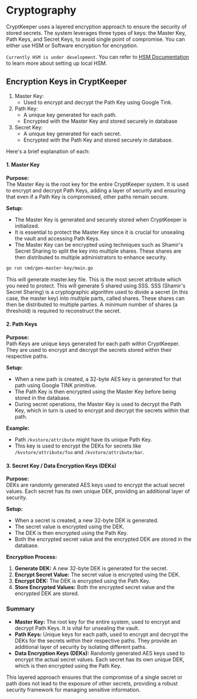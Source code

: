 # Cryptography
CryptKeeper uses a layered encryption approach to ensure the security of stored secrets. The system leverages three types of keys: the Master Key, Path Keys, and Secret Keys, to avoid single point of compromise. You can either use HSM or Software encryption for encryption. 

`Currently HSM is under development`. 
You can refer to [HSM Documentation](docs/hsm.md) to learn more about setting up local HSM. 

## Encryption Keys in CryptKeeper

1. Master Key:
	- Used to encrypt and decrypt the Path Key using Google Tink. 
2. Path Key:
   - A unique key generated for each path. 
   - Encrypted with the Master Key and stored securely in database
3. Secret Key:
   - A unique key generated for each secret.
   - Encrypted with the Path Key and stored securely in database.

Here's a brief explanation of each:
#### 1. Master Key

**Purpose:**  
The Master Key is the root key for the entire CryptKeeper system. It is used to encrypt and decrypt Path Keys, adding a layer of security and ensuring that even if a Path Key is compromised, other paths remain secure.

**Setup:**  
- The Master Key is generated and securely stored when CryptKeeper is initialized.
- It is essential to protect the Master Key since it is crucial for unsealing the vault and accessing Path Keys.
- The Master Key can be encrypted using techniques such as Shamir's Secret Sharing to split the key into multiple shares. These shares are then distributed to multiple administrators to enhance security.

```sh
go run cmd/gen-master-key/main.go
```
This will generate master.key file. This is the most secret attribute which you need to protect. 
This will generate 5 shared using SSS. 
SSS (Shamir's Secret Sharing) is a cryptographic algorithm used to divide a secret (in this case, the master key) into multiple parts, called shares. These shares can then be distributed to multiple parties. A minimum number of shares (a threshold) is required to reconstruct the secret.


#### 2. Path Keys

**Purpose:**  
Path Keys are unique keys generated for each path within CryptKeeper. They are used to encrypt and decrypt the secrets stored within their respective paths.

**Setup:**  
- When a new path is created, a 32-byte AES key is generated for that path using Google TINK primitive. 
- The Path Key is then encrypted using the Master Key before being stored in the database.
- During secret operations, the Master Key is used to decrypt the Path Key, which in turn is used to encrypt and decrypt the secrets within that path.


**Example:**
- Path `/kvstore/attribute` might have its unique Path Key.
- This key is used to encrypt the DEKs for secrets like `/kvstore/attribute/foo` and `/kvstore/attribute/bar`.

#### 3. Secret Key / Data Encryption Keys (DEKs)

**Purpose:**  
DEKs are randomly generated AES keys used to encrypt the actual secret values. Each secret has its own unique DEK, providing an additional layer of security.

**Setup:**  
- When a secret is created, a new 32-byte DEK is generated.
- The secret value is encrypted using the DEK.
- The DEK is then encrypted using the Path Key.
- Both the encrypted secret value and the encrypted DEK are stored in the database.

**Encryption Process:**

1. **Generate DEK:** A new 32-byte DEK is generated for the secret.
2. **Encrypt Secret Value:** The secret value is encrypted using the DEK.
3. **Encrypt DEK:** The DEK is encrypted using the Path Key.
4. **Store Encrypted Values:** Both the encrypted secret value and the encrypted DEK are stored.



### Summary

- **Master Key:** The root key for the entire system, used to encrypt and decrypt Path Keys. It is vital for unsealing the vault.
- **Path Keys:** Unique keys for each path, used to encrypt and decrypt the DEKs for the secrets within their respective paths. They provide an additional layer of security by isolating different paths.
- **Data Encryption Keys (DEKs):** Randomly generated AES keys used to encrypt the actual secret values. Each secret has its own unique DEK, which is then encrypted using the Path Key.

This layered approach ensures that the compromise of a single secret or path does not lead to the exposure of other secrets, providing a robust security framework for managing sensitive information.